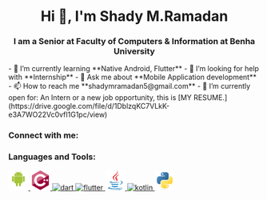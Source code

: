 <h1 align="center">Hi 👋, I'm Shady M.Ramadan</h1> <h3 align="center">I am a Senior at Faculty of Computers & Information at Benha University</h3>  - 🌱 I’m currently learning **Native Android, Flutter**  - 🤝 I’m looking for help with **Internship**  - 💬 Ask me about **Mobile Application development**  - 📫 How to reach me **shadymramadan5@gmail.com**  - 📝 I’m currently open for: An Intern or a new job opportunity, this is [MY RESUME.](https://drive.google.com/file/d/1DblzqKC7VLkK-e3A7WO22Vc0vfI1G1pc/view)  <h3 align="left">Connect with me:</h3> <p align="left"> </p>  <h3 align="left">Languages and Tools:</h3> <p align="left"> <a href="https://developer.android.com" target="_blank" rel="noreferrer"> <img src="https://raw.githubusercontent.com/devicons/devicon/master/icons/android/android-original-wordmark.svg" alt="android" width="40" height="40"/> </a> <a href="https://www.w3schools.com/cpp/" target="_blank" rel="noreferrer"> <img src="https://raw.githubusercontent.com/devicons/devicon/master/icons/cplusplus/cplusplus-original.svg" alt="cplusplus" width="40" height="40"/> </a> <a href="https://dart.dev" target="_blank" rel="noreferrer"> <img src="https://www.vectorlogo.zone/logos/dartlang/dartlang-icon.svg" alt="dart" width="40" height="40"/> </a> <a href="https://flutter.dev" target="_blank" rel="noreferrer"> <img src="https://www.vectorlogo.zone/logos/flutterio/flutterio-icon.svg" alt="flutter" width="40" height="40"/> </a> <a href="https://www.java.com" target="_blank" rel="noreferrer"> <img src="https://raw.githubusercontent.com/devicons/devicon/master/icons/java/java-original.svg" alt="java" width="40" height="40"/> </a> <a href="https://kotlinlang.org" target="_blank" rel="noreferrer"> <img src="https://www.vectorlogo.zone/logos/kotlinlang/kotlinlang-icon.svg" alt="kotlin" width="40" height="40"/> </a> <a href="https://www.python.org" target="_blank" rel="noreferrer"> <img src="https://raw.githubusercontent.com/devicons/devicon/master/icons/python/python-original.svg" alt="python" width="40" height="40"/> </a> </p>
